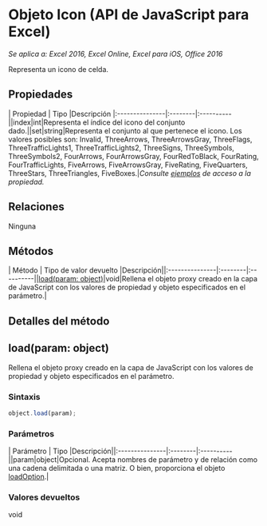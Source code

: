# Objeto Icon (API de JavaScript para Excel)

_Se aplica a: Excel 2016, Excel Online, Excel para iOS, Office 2016_

Representa un icono de celda.

## Propiedades

| Propiedad	   | Tipo	|Descripción
|:---------------|:--------|:----------||index|int|Representa el índice del icono del conjunto dado.||set|string|Representa el conjunto al que pertenece el icono. Los valores posibles son: Invalid, ThreeArrows, ThreeArrowsGray, ThreeFlags, ThreeTrafficLights1, ThreeTrafficLights2, ThreeSigns, ThreeSymbols, ThreeSymbols2, FourArrows, FourArrowsGray, FourRedToBlack, FourRating, FourTrafficLights, FiveArrows, FiveArrowsGray, FiveRating, FiveQuarters, ThreeStars, ThreeTriangles, FiveBoxes.|_Consulte [ejemplos](#property-access-examples) de acceso a la propiedad._

## Relaciones
Ninguna


## Métodos

| Método		   | Tipo de valor devuelto	|Descripción||:---------------|:--------|:----------||[load(param: object)](#loadparam-object)|void|Rellena el objeto proxy creado en la capa de JavaScript con los valores de propiedad y objeto especificados en el parámetro.|

## Detalles del método


## load(param: object)
Rellena el objeto proxy creado en la capa de JavaScript con los valores de propiedad y objeto especificados en el parámetro.

### Sintaxis
```js
object.load(param);
```

### Parámetros
| Parámetro	   | Tipo	|Descripción||:---------------|:--------|:----------||param|object|Opcional. Acepta nombres de parámetro y de relación como una cadena delimitada o una matriz. O bien, proporciona el objeto [loadOption](loadoption.md).|

### Valores devueltos
void

